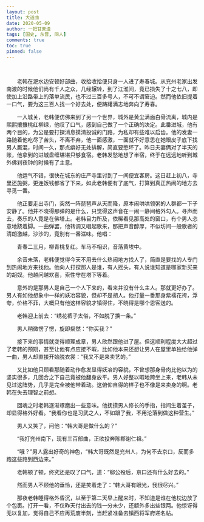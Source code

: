 ```yaml
---
layout: post
title: 大道曲
date: 2020-05-09
author: 一把甘蔗渣
tags: [国史, 东晋, 同人]
comments: true
toc: true
pinned: false
---
```


<br/>


　　老韩在淝水边安顿好部曲，收拾收拾便只身一人进了寿春城。从兖州老家出发南渡的时候他们尚有千人之众，几经辗转，到了江淮间，竟已损失了十之七八，即使加上沿路带上的落单流民，也不过三百多号人，不可不谓窘迫。然而他依旧提着一口气，要为这三百人找一个好去处，便踌躇满志地奔向了寿春。

　　一入城关，老韩便仿佛来到了另一个世界，城外是黄尘满面白骨流离，城内是熙熙攘攘桃红柳绿，他叹了口气，感到自己做了一个正确的决定。此番进城，他有两个目的，为公是要打探消息摸清投诚的门路，为私却有些难以启齿。他的发妻一路随着他吃尽了苦头，不离不弃，他一面感激，一面就不好意思在她眼皮子底下找男人厮混，时间一久，那点癖好无处排解，简直要憋坏了。昨日夫妻俩对了半天的账，他拿到的进城盘缠堪堪只够食宿。老韩发愁地想了半宿，终于在远远地听到城外佛刹夜钟的时候有了主意。

　　他运气不错，很快在城东的庄严寺里讨到了一间便宜客房。这日赶上初八，寺里还施粥，更连饭钱都省了下来，如此老韩便有了底气，打算到真正热闹的地方去寻觅一番。

　　他正要走出寺门，突然一阵琵琶声从天而降，原本闹哄哄领粥的人群都一下子安静了。他并不晓得那弹的是什么，只觉得这声音在一闹一静间格外勾人。寻声而去，奏乐的人竟是在佛塔上。老韩目力所及，依稀看见那高处的窗口，有个男人恣意地跷着脚。一曲弹罢，他转调又唱起歌来，那把声音醇厚，不似坊间一般歌者的清朗激越，沙沙的，竟别有一番滋味。他唱：

　　青春二三月，柳青桃复红。车马不相识，音落黄埃中。

　　余音未落，老韩便觉得今天不用去什么热闹地方找人了，简直是要找的人专门到热闹地方来找他。他向人打探那人是谁，有人摇头，有人说谁知道是哪家新买来的胡奴。他越问越欢喜，索性守在塔下等着。

　　意外的是那男人是自己一个人下来的，看来并没有什么主人。那就更好办了。男人有如他想象中一样的妖冶容貌，但却不是胡人。他打量一番那身紫襦花袴，浮夸，价格不菲，大概只有他这样容貌才镇得住，不晓得是哪个恩客送的。

　　老韩迎上前去：“绣花裤子太俗，不如脱了换一条。”

　　男人稍微愣了愣，旋即粲然：“你买我？”

　　接下来的事情就变得顺理成章，男人欣然跟他进了屋。但这顺利程度大大超过了老韩的预期，甚至让他有点应接不暇，比如他本来还想让男人在屋里单独给他弹一曲，男人却直接开始脱衣裳：“我又不是来卖艺的。”

　　又比如他只顾看那随着动作愈发显得妖冶的容貌，不曾想那身骨肉比他以为的坚实很多，几回合之下自己竟被他翻身放平。男人好整以暇地跨坐上来，老韩从未见过这阵势，几乎是完全被他带着动。这俯仰自得的样子也不像是来卖身的啊。老韩在失去理智之前想。

　　回魂之时老韩逐渐琢磨出一些意味。他抚摸男人修长的手指，指间生着茧子，却显得格外好看。“我看你也是习武之人，不如跟了我，不用沦落到做这种营生。”

　　男人又笑了，问他：“韩大哥是做什么的？”

　　“我打兖州南下，现有三百部曲，正欲投奔陈郡谢仁祖。”

　　“哦？”男人露出好奇的神色，“韩大哥既然是兖州人，为何不去京口，反而多跑这些路到西边来。”

　　老韩顿了顿，终究还是叹了口气，道：“郗公殁后，京口还有什么好去的。”

　　然而男人不顾他的垂怜，还是笑着走了：“韩大哥有眼光，我很尽兴。”

　　那夜老韩睡得格外昏沉，以至于第二天早上醒来时，不知道是谁在他枕边放了个包裹。打开一看，不仅昨天付出去的钱一分未少，还额外多出些银两。他惊讶得无以复加，觉得自己不应再荒废半刻，当赶紧准备去镇西将军府递名帖。

<br/>
